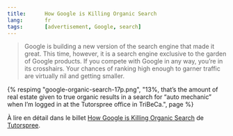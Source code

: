 ```yaml
---
title:      How Google is Killing Organic Search
lang:       fr
tags:       [advertisement, Google, search]
---
```


> Google is building a new version of the search engine that made it great. This time, however, it is a search engine exclusive to the garden of Google products. If you compete with Google in any way, you’re in its crosshairs. Your chances of ranking high enough to garner traffic are virtually nil and getting smaller.

{% respimg "google-organic-search-17p.png", "13%, that’s the amount of real estate given to true organic results in a search for “auto mechanic” when I’m logged in at the Tutorspree office in TriBeCa.", page %}

À lire en détail dans le billet [How Google is Killing Organic Search](http://blog.tutorspree.com/post/54349646327/death-of-organic-search) de [Tutorspree](http://www.tutorspree.com/about).
